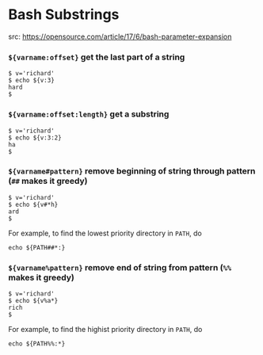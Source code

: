 # Bash Substrings

src: https://opensource.com/article/17/6/bash-parameter-expansion

### `${varname:offset}` get the last part of a string

    $ v='richard'
    $ echo ${v:3}
    hard
    $

### `${varname:offset:length}` get a substring

    $ v='richard'
    $ echo ${v:3:2}
    ha
    $

### `${varname#pattern}` remove beginning of string through pattern (`##` makes it greedy)

    $ v='richard'
    $ echo ${v#*h}
    ard
    $

For example, to find the lowest priority directory in `PATH`, do

    echo ${PATH##*:}

### `${varname%pattern}` remove end of string from pattern (`%%` makes it greedy)

    $ v='richard'
    $ echo ${v%a*}
    rich
    $

For example, to find the highist priority directory in `PATH`, do

    echo ${PATH%%:*}
